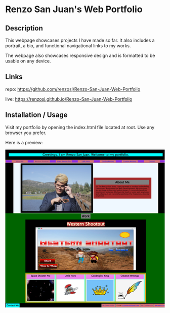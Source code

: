 # Renzo San Juan's Web Portfolio

## Description

This webpage showcases projects I have made so far. It also includes a portrait, a bio, and functional navigational links to my works. 

The webpage also showcases responsive design and is formatted to be usable on any device. 

## Links

repo: https://github.com/renzosj/Renzo-San-Juan-Web-Portfolio

live: https://renzosj.github.io/Renzo-San-Juan-Web-Portfolio

## Installation / Usage
Visit my portfolio by opening the index.html file located at root. Use any browser you prefer.

Here is a preview:

![](assets/images/screenshot.png)

